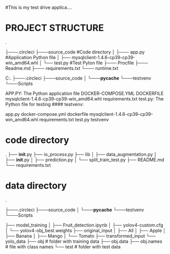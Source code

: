 #This is my test drive applica....

# PROJECT STRUCTURE
.


    
├───.circleci
├───source_code #Code directory
│   ├─── app.py #Application Python file
│   ├── mysqlclient-1.4.6-cp39-cp39-win_amd64.whl
│   └── test.py #Test Pyton file
├─── Procfile
├─── Readme.md
├─── requirements.txt
└─── runtime.txt

C:.
├───.circleci
├───source_code
│   └───__pycache__
└───testvenv
    └───Scripts

APP.PY: The Python application file
DOCKER-COMPOSE.YML
DOCKERFILE
mysqlclient-1.4.6-cp39-cp39-win_amd64.whl
requirements.txt
test.py: The Python file for testing ####
testvenv:

app.py  docker-compose.yml  dockerfile  mysqlclient-1.4.6-cp39-cp39-win_amd64.whl  requirements.txt  test.py  testvenv
 
   
# code directory
.
├── __init__.py
├── io_process.py
├── lib
│   ├── data_augmentation.py
│   ├── __init__.py
│   ├── prediction.py
│   └── split_train_test.py
├── README.md
└── requirements.txt

# data directory
.

├───.circleci
├───source_code
│   └───__pycache__
└───testvenv
    └───Scripts


├── model_training
│   ├── Fruit_detection.ipynb
│   ├── yolov4-custom.cfg
│   └── yolov4-obj_best.weights
├── original_input
│   ├── All
│   ├── Apple
│   ├── Banana
│   ├── Mango
│   └── Tomato
├── transformed_input
└── yolo_data
    ├── obj # folder with training data
    ├── obj.data
    ├── obj.names # file with class names
    └── test # folder with test data
